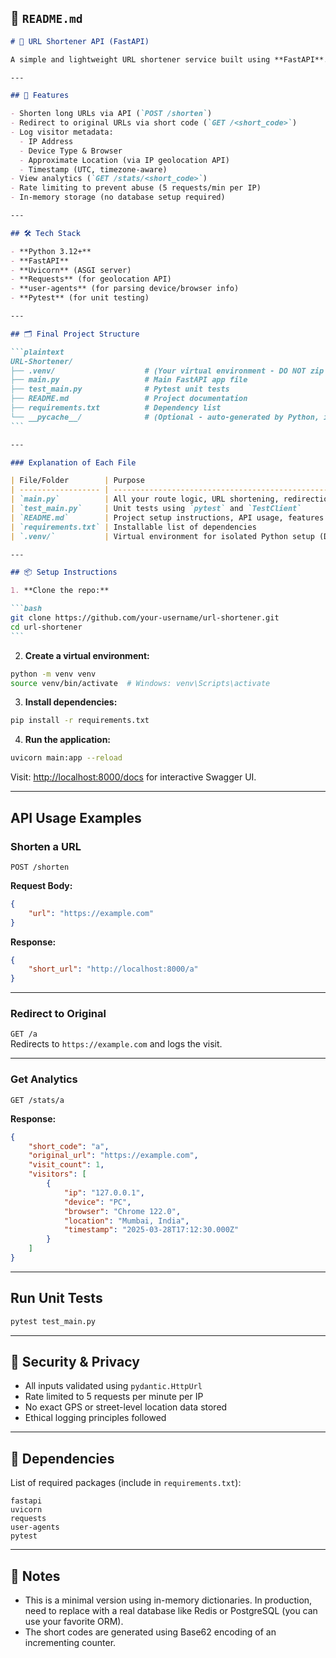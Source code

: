## 📄 `README.md`

````markdown
# 🔗 URL Shortener API (FastAPI)

A simple and lightweight URL shortener service built using **FastAPI**. It supports Base62-based short URL generation, visitor tracking (IP, browser, device, and location), rate limiting, and analytics reporting.

---

## 🚀 Features

- Shorten long URLs via API (`POST /shorten`)
- Redirect to original URLs via short code (`GET /<short_code>`)
- Log visitor metadata:
  - IP Address
  - Device Type & Browser
  - Approximate Location (via IP geolocation API)
  - Timestamp (UTC, timezone-aware)
- View analytics (`GET /stats/<short_code>`)
- Rate limiting to prevent abuse (5 requests/min per IP)
- In-memory storage (no database setup required)

---

## 🛠 Tech Stack

- **Python 3.12+**
- **FastAPI**
- **Uvicorn** (ASGI server)
- **Requests** (for geolocation API)
- **user-agents** (for parsing device/browser info)
- **Pytest** (for unit testing)

---

## 🗂️ Final Project Structure

```plaintext
URL-Shortener/
├── .venv/                    # (Your virtual environment - DO NOT zip this!)
├── main.py                   # Main FastAPI app file
├── test_main.py              # Pytest unit tests
├── README.md                 # Project documentation
├── requirements.txt          # Dependency list
└── __pycache__/              # (Optional - auto-generated by Python, ignore or delete)
```

---

### Explanation of Each File

| File/Folder        | Purpose                                                                      |
| ------------------ | ---------------------------------------------------------------------------- |
| `main.py`          | All your route logic, URL shortening, redirection, logging, analytics        |
| `test_main.py`     | Unit tests using `pytest` and `TestClient`                                   |
| `README.md`        | Project setup instructions, API usage, features                              |
| `requirements.txt` | Installable list of dependencies                                             |
| `.venv/`           | Virtual environment for isolated Python setup (DO NOT include in submission) |

---

## 📦 Setup Instructions

1. **Clone the repo:**

```bash
git clone https://github.com/your-username/url-shortener.git
cd url-shortener
```
````

2. **Create a virtual environment:**

```bash
python -m venv venv
source venv/bin/activate  # Windows: venv\Scripts\activate
```

3. **Install dependencies:**

```bash
pip install -r requirements.txt
```

4. **Run the application:**

```bash
uvicorn main:app --reload
```

Visit: [http://localhost:8000/docs](http://localhost:8000/docs) for interactive Swagger UI.

---

## API Usage Examples

### Shorten a URL

`POST /shorten`

**Request Body:**

```json
{
	"url": "https://example.com"
}
```

**Response:**

```json
{
	"short_url": "http://localhost:8000/a"
}
```

---

### Redirect to Original

`GET /a`  
Redirects to `https://example.com` and logs the visit.

---

### Get Analytics

`GET /stats/a`

**Response:**

```json
{
	"short_code": "a",
	"original_url": "https://example.com",
	"visit_count": 1,
	"visitors": [
		{
			"ip": "127.0.0.1",
			"device": "PC",
			"browser": "Chrome 122.0",
			"location": "Mumbai, India",
			"timestamp": "2025-03-28T17:12:30.000Z"
		}
	]
}
```

---

## Run Unit Tests

```bash
pytest test_main.py
```

---

## 🔐 Security & Privacy

- All inputs validated using `pydantic.HttpUrl`
- Rate limited to 5 requests per minute per IP
- No exact GPS or street-level location data stored
- Ethical logging principles followed

---

## 📄 Dependencies

List of required packages (include in `requirements.txt`):

```
fastapi
uvicorn
requests
user-agents
pytest
```

---

## 📌 Notes

- This is a minimal version using in-memory dictionaries. In production, need to replace with a real database like Redis or PostgreSQL (you can use your favorite ORM).
- The short codes are generated using Base62 encoding of an incrementing counter.
